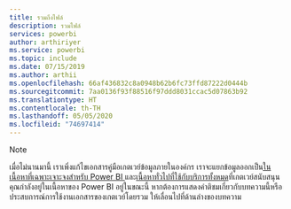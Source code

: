 ```yaml
---
title: รวมถึงไฟล์
description: รวมไฟล์
services: powerbi
author: arthiriyer
ms.service: powerbi
ms.topic: include
ms.date: 07/15/2019
ms.author: arthii
ms.openlocfilehash: 66af436832c8a0948b62b6fc73ffd87222d0444b
ms.sourcegitcommit: 7aa0136f93f88516f97ddd8031ccac5d07863b92
ms.translationtype: HT
ms.contentlocale: th-TH
ms.lasthandoff: 05/05/2020
ms.locfileid: "74697414"
---
```

> [!NOTE]
> เมื่อไม่นานมานี้ เราเพิ่งแก้ไขเอกสารคู่มือเกตเวย์ข้อมูลภายในองค์กร เราจะแยกข้อมูลออกเป็น[ในเนื้อหาที่เฉพาะเจาะจงสำหรับ Power BI ](/power-bi/service-gateway-onprem)และ[เนื้อหาทั่วไปที่ใช้กับบริการทั้งหมด](/data-integration/gateway/service-gateway-onprem)ที่เกตเวย์สนับสนุน คุณกำลังอยู่ในเนื้อหาของ Power BI อยู่ในขณะนี้ หากต้องการแสดงคำติชมเกี่ยวกับบทความนี้หรือประสบการณ์การใช้งานเอกสารของเกตเวย์โดยรวม ให้เลื่อนไปที่ด้านล่างของบทความ